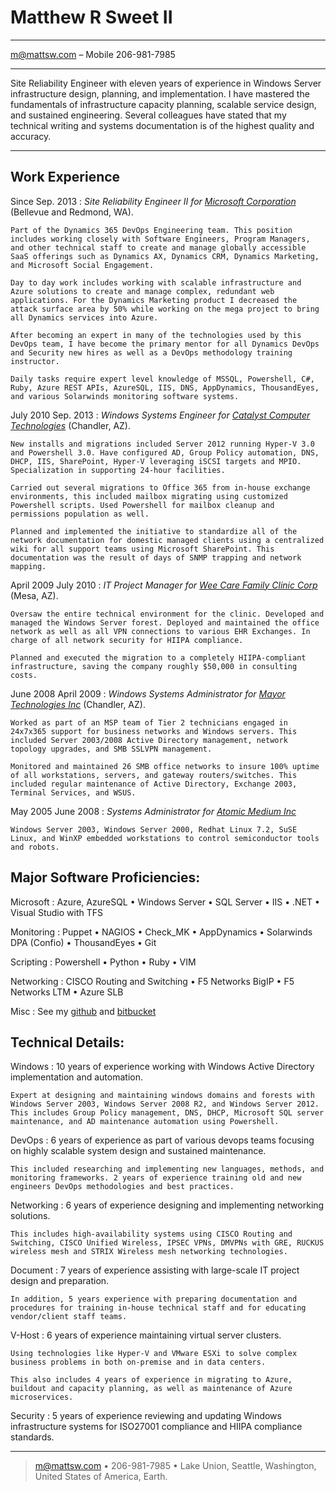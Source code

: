 Matthew R Sweet II
=========================

----

m@mattsw.com – Mobile 206-981-7985

----

Site Reliability Engineer with eleven years of experience in Windows Server infrastructure design, planning, and implementation. I have mastered the fundamentals of infrastructure capacity planning, scalable service design, and sustained engineering. Several colleagues have stated that my technical writing and systems documentation is of the highest quality and accuracy.

----

Work Experience
--------------------

Since Sep. 2013
:   *Site Reliability Engineer II for [Microsoft Corporation](https://www.microsoft.com/en-us/dynamics365/home/)*
    (Bellevue and Redmond, WA).

    Part of the Dynamics 365 DevOps Engineering team. This position includes working closely with Software Engineers, Program Managers, and other technical staff to create and manage globally accessible SaaS offerings such as Dynamics AX, Dynamics CRM, Dynamics Marketing, and Microsoft Social Engagement.
	
	Day to day work includes working with scalable infrastructure and Azure solutions to create and manage complex, redundant web applications. For the Dynamics Marketing product I decreased the attack surface area by 50% while working on the mega project to bring all Dynamics services into Azure.

	After becoming an expert in many of the technologies used by this DevOps team, I have become the primary mentor for all Dynamics DevOps and Security new hires as well as a DevOps methodology training instructor.
	
	Daily tasks require expert level knowledge of MSSQL, Powershell, C#, Ruby, Azure REST APIs, AzureSQL, IIS, DNS, AppDynamics, ThousandEyes, and various Solarwinds monitoring software systems.

July 2010 Sep. 2013
:   *Windows Systems Engineer for [Catalyst Computer Technologies](http://www.cct247.com)*
    (Chandler, AZ).

    New installs and migrations included Server 2012 running Hyper-V 3.0 and Powershell 3.0. Have configured AD, Group Policy automation, DNS, DHCP, IIS, SharePoint, Hyper-V leveraging iSCSI targets and MPIO. Specialization in supporting 24-hour facilities.
    
    Carried out several migrations to Office 365 from in-house exchange environments, this included mailbox migrating using customized Powershell scripts. Used Powershell for mailbox cleanup and permissions population as well.

    Planned and implemented the initiative to standardize all of the network documentation for domestic managed clients using a centralized wiki for all support teams using Microsoft SharePoint. This documentation was the result of days of SNMP trapping and network mapping.

April 2009 July 2010
:   *IT Project Manager for [Wee Care Family Clinic Corp]()*
    (Mesa, AZ).

    Oversaw the entire technical environment for the clinic. Developed and managed the Windows Server forest. Deployed and maintained the office network as well as all VPN connections to various EHR Exchanges. In charge of all network security for HIIPA compliance.
    
    Planned and executed the migration to a completely HIIPA-compliant infrastructure, saving the company roughly $50,000 in consulting costs.

June 2008 April 2009
:   *Windows Systems Administrator for [Mayor Technologies Inc](https://www.networkingphoenix.com/organization/networking-group/mti-mayor-technologies-inc-tech-solutions/108280)* 
    (Chandler, AZ).

    Worked as part of an MSP team of Tier 2 technicians engaged in 24x7x365 support for business networks and Windows servers. This included Server 2003/2008 Active Directory management, network topology upgrades, and SMB SSLVPN management.

    Monitored and maintained 26 SMB office networks to insure 100% uptime of all workstations, servers, and gateway routers/switches. This included regular maintenance of Active Directory, Exchange 2003, Terminal Services, and WSUS.

May 2005 June 2008
:   *Systems Administrator for [Atomic Medium Inc](http://www.atomicmedium.com)*
    
    Windows Server 2003, Windows Server 2000, Redhat Linux 7.2, SuSE Linux, and WinXP embedded workstations to control semiconductor tools and robots.

Major Software Proficiencies:
----------------------------------

Microsoft
:   Azure, AzureSQL • Windows Server • SQL Server • IIS • .NET • Visual Studio with TFS

Monitoring
:   Puppet •   NAGIOS •   Check_MK •   AppDynamics •   Solarwinds DPA (Confio) •   ThousandEyes •   Git

Scripting
:   Powershell •   Python •   Ruby •   VIM

Networking
:   CISCO Routing and Switching •   F5 Networks BigIP •   F5 Networks LTM •   Azure SLB

Misc
:   See my [github](http://) and [bitbucket](http://)

Technical Details:
----------------------------------

Windows
:   10 years of experience working with Windows Active Directory implementation and automation.

    Expert at designing and maintaining windows domains and forests with Windows Server 2003, Windows Server 2008 R2, and Windows Server 2012. This includes Group Policy management, DNS, DHCP, Microsoft SQL server maintenance, and AD maintenance automation using Powershell.

DevOps
:   6 years of experience as part of various devops teams focusing on highly scalable system design and sustained maintenance.

    This included researching and implementing new languages, methods, and monitoring frameworks. 2 years of experience training old and new engineers DevOps methodologies and best practices.

Networking
:   6 years of experience designing and implementing networking solutions. 

    This includes high-availability systems using CISCO Routing and Switching, CISCO Unified Wireless, IPSEC VPNs, DMVPNs with GRE, RUCKUS wireless mesh and STRIX Wireless mesh networking technologies.

Document
:   7 years of experience assisting with large-scale IT project design and preparation.

    In addition, 5 years experience with preparing documentation and procedures for training in-house technical staff and for educating vendor/client staff teams.

V-Host
:   6 years of experience maintaining virtual server clusters. 

    Using technologies like Hyper-V and VMware ESXi to solve complex business problems in both on-premise and in data centers. 

    This also includes 4 years of experience in migrating to Azure, buildout and capacity planning, as well as maintenance of Azure microservices.

Security
:   5 years of experience reviewing and updating Windows infrastructure systems for ISO27001 compliance and HIIPA compliance standards.

----

> <m@mattsw.com> • 206-981-7985 •
> Lake Union, Seattle, Washington, United States of America, Earth.